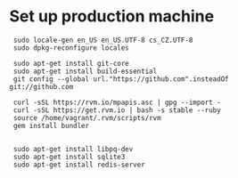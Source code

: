 
Set up production machine
=========================

     sudo locale-gen en_US en_US.UTF-8 cs_CZ.UTF-8
     sudo dpkg-reconfigure locales

     sudo apt-get install git-core
     sudo apt-get install build-essential
     git config --global url."https://github.com".insteadOf git://github.com

     curl -sSL https://rvm.io/mpapis.asc | gpg --import -
     curl -sSL https://get.rvm.io | bash -s stable --ruby
     source /home/vagrant/.rvm/scripts/rvm
     gem install bundler


     sudo apt-get install libpq-dev
     sudo apt-get install sqlite3
     sudo apt-get install redis-server
